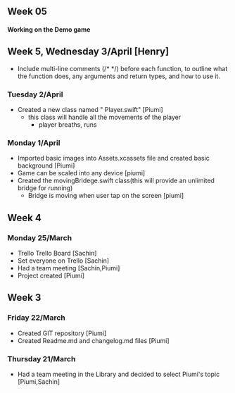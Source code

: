 
## Week 05

#### Working on the Demo game

## Week 5, Wednesday 3/April [Henry]
- Include multi-line comments (/* */) before each function, to outline what the function does, any arguments and return types, and how to use it.


### Tuesday 2/April

- Created a new class named " Player.swift" [Piumi]
    - this class will handle all the movements of the player
        - player breaths, runs

### Monday 1/April

- Imported basic images into Assets.xcassets file and created basic background [Piumi]
- Game can be scaled into any device [piumi]
- Created the movingBridege.swift class(this will provide an unlimited bridge for running)
    - Bridge is moving when user tap on the screen [piumi]

## Week 4

### Monday 25/March
- Trello Trello Board [Sachin]
- Set everyone on Trello [Sachin]
- Had a team meeting [Sachin,Piumi]
- Project created [Piumi]

## Week 3

### Friday 22/March
- Created GIT repository [Piumi]
- Created Readme.md and changelog.md files [Piumi]


### Thursday 21/March
- Had a team meeting in the Library and decided to select Piumi's topic [Piumi,Sachin]

